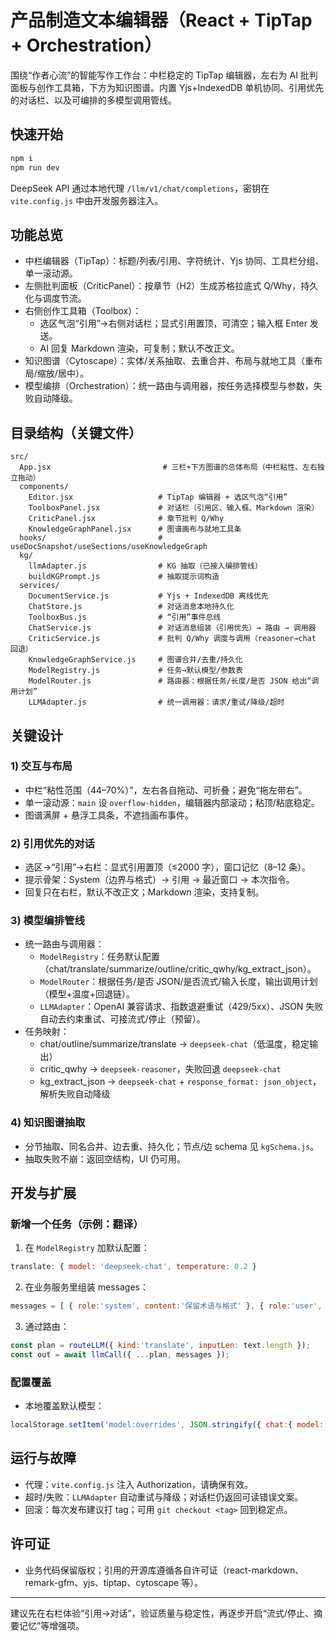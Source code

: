 # 产品制造文本编辑器（React + TipTap + Orchestration）

围绕“作者心流”的智能写作工作台：中栏稳定的 TipTap 编辑器，左右为 AI 批判面板与创作工具箱，下方为知识图谱。内置 Yjs+IndexedDB 单机协同、引用优先的对话栏、以及可编排的多模型调用管线。

## 快速开始

```bash
npm i
npm run dev
```

DeepSeek API 通过本地代理 `/llm/v1/chat/completions`，密钥在 `vite.config.js` 中由开发服务器注入。

## 功能总览
- 中栏编辑器（TipTap）：标题/列表/引用、字符统计、Yjs 协同、工具栏分组、单一滚动源。
- 左侧批判面板（CriticPanel）：按章节（H2）生成苏格拉底式 Q/Why，持久化与调度节流。
- 右侧创作工具箱（Toolbox）：
  - 选区气泡“引用”→右侧对话栏；显式引用置顶，可清空；输入框 Enter 发送。
  - AI 回复 Markdown 渲染，可复制；默认不改正文。
- 知识图谱（Cytoscape）：实体/关系抽取、去重合并、布局与就地工具（重布局/缩放/居中）。
- 模型编排（Orchestration）：统一路由与调用器，按任务选择模型与参数，失败自动降级。

## 目录结构（关键文件）
```text
src/
  App.jsx                         # 三栏+下方图谱的总体布局（中栏粘性、左右独立拖动）
  components/
    Editor.jsx                   # TipTap 编辑器 + 选区气泡“引用”
    ToolboxPanel.jsx             # 对话栏（引用区、输入框、Markdown 渲染）
    CriticPanel.jsx              # 章节批判 Q/Why
    KnowledgeGraphPanel.jsx      # 图谱画布与就地工具条
  hooks/                         # useDocSnapshot/useSections/useKnowledgeGraph
  kg/
    llmAdapter.js                # KG 抽取（已接入编排管线）
    buildKGPrompt.js             # 抽取提示词构造
  services/
    DocumentService.js           # Yjs + IndexedDB 离线优先
    ChatStore.js                 # 对话消息本地持久化
    ToolboxBus.js                # “引用”事件总线
    ChatService.js               # 对话消息组装（引用优先）→ 路由 → 调用器
    CriticService.js             # 批判 Q/Why 调度与调用（reasoner→chat 回退）
    KnowledgeGraphService.js     # 图谱合并/去重/持久化
    ModelRegistry.js             # 任务→默认模型/参数表
    ModelRouter.js               # 路由器：根据任务/长度/是否 JSON 给出“调用计划”
    LLMAdapter.js                # 统一调用器：请求/重试/降级/超时
```

## 关键设计
### 1) 交互与布局
- 中栏“粘性范围（44–70%）”，左右各自拖动、可折叠；避免“拖左带右”。
- 单一滚动源：`main` 设 `overflow-hidden`，编辑器内部滚动；粘顶/粘底稳定。
- 图谱满屏 + 悬浮工具条，不遮挡画布事件。

### 2) 引用优先的对话
- 选区→“引用”→右栏：显式引用置顶（≤2000 字），窗口记忆（8–12 条）。
- 提示骨架：System（边界与格式）→ 引用 → 最近窗口 → 本次指令。
- 回复只在右栏，默认不改正文；Markdown 渲染，支持复制。

### 3) 模型编排管线
- 统一路由与调用器：
  - `ModelRegistry`：任务默认配置（chat/translate/summarize/outline/critic_qwhy/kg_extract_json）。
  - `ModelRouter`：根据任务/是否 JSON/是否流式/输入长度，输出调用计划（模型+温度+回退链）。
  - `LLMAdapter`：OpenAI 兼容请求、指数退避重试（429/5xx）、JSON 失败自动去约束重试、可接流式/停止（预留）。
- 任务映射：
  - chat/outline/summarize/translate → `deepseek-chat`（低温度，稳定输出）
  - critic_qwhy → `deepseek-reasoner`，失败回退 `deepseek-chat`
  - kg_extract_json → `deepseek-chat` + `response_format: json_object`，解析失败自动降级

### 4) 知识图谱抽取
- 分节抽取、同名合并、边去重、持久化；节点/边 schema 见 `kgSchema.js`。
- 抽取失败不崩：返回空结构，UI 仍可用。

## 开发与扩展
### 新增一个任务（示例：翻译）
1. 在 `ModelRegistry` 加默认配置：
```js
translate: { model: 'deepseek-chat', temperature: 0.2 }
```
2. 在业务服务里组装 messages：
```js
messages = [ { role:'system', content:'保留术语与格式' }, { role:'user', content:'请翻成英文:\n"""{text}"""' } ]
```
3. 通过路由：
```js
const plan = routeLLM({ kind:'translate', inputLen: text.length });
const out = await llmCall({ ...plan, messages });
```

### 配置覆盖
- 本地覆盖默认模型：
```js
localStorage.setItem('model:overrides', JSON.stringify({ chat:{ model:'deepseek-chat' } }))
```

## 运行与故障
- 代理：`vite.config.js` 注入 Authorization，请确保有效。
- 超时/失败：`LLMAdapter` 自动重试与降级；对话栏仍返回可读错误文案。
- 回滚：每次发布建议打 tag；可用 `git checkout <tag>` 回到稳定点。

## 许可证
- 业务代码保留版权；引用的开源库遵循各自许可证（react-markdown、remark-gfm、yjs、tiptap、cytoscape 等）。

---

建议先在右栏体验“引用→对话”，验证质量与稳定性，再逐步开启“流式/停止、摘要记忆”等增强项。
